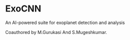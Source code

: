 # ExoCNN
An AI-powered suite for exoplanet detection and analysis

Coauthored by M.Gurukasi And S.Mugeshkumar. 

